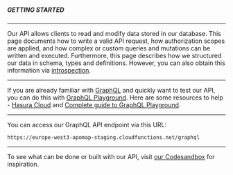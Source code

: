 ##### GETTING STARTED

---

Our API allows clients to read and modify data stored in our database. This page documents how to write a valid API request, how authorization scopes are applied, and how complex or custom queries and mutations can be written and executed. Furthermore, this page describes how we structured our data in schema, types and definitions. However, you can also obtain this information via [introspection](https://graphql.org/learn/introspection/).

---

If you are already familiar with [GraphQL](https://graphql.org/) and quickly want to test our API, you can do this with [GraphQL Playground](https://www.apollographql.com/docs/apollo-server/v2/testing/graphql-playground/). Here are some resources to help - [Hasura Cloud](https://cloud.hasura.io/public/graphiql) and [Complete guide to GraphQL Playground](https://blog.logrocket.com/complete-guide-to-graphql-playground/).

---

You can access our GraphQL API endpoint via this URL:

`https://europe-west3-apomap-staging.cloudfunctions.net/graphql`

---

To see what can be done or built with our API, visit [our Codesandbox](https://sg3n2u-5173.preview.csb.app/) for inspiration.
